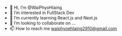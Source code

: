 - 👋 Hi, I’m @WaiPhyoHlaing 
- 👀 I’m interested in FullStack Dev
- 🌱 I’m currently learning React.js and Next.js
- 💞️ I’m looking to collaborate on ...
- 📫 How to reach me waiphyoehlaing2910@gmail.com

<!---
WaiPhyo445/WaiPhyo445 is a ✨ special ✨ repository because its `README.md` (this file) appears on your GitHub profile.
You can click the Preview link to take a look at your changes.
--->
